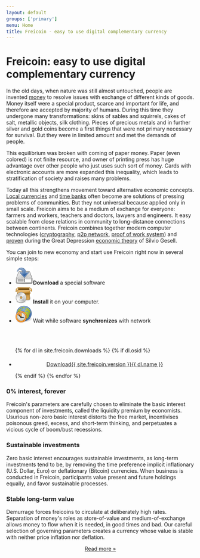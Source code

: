 ```yaml
---
layout: default
groups: ['primary']
menu: Home
title: Freicoin - easy to use digital complementary currency
---
```

<div class="row">
  <div class="span12">
    <h1>Freicoin: easy to use digital complementary currency</h1>
    <p>In the old days, when nature was still almost untouched, people are invented <a href="http://en.wikipedia.org/wiki/History_of_money">money</a> to resolve issues with exchange of different kinds of goods. Money itself were a special product, scarce and important for life, and therefore are accepted by majority of humans. During this time they undergone many transformations: skins of sables and squirrels, cakes of salt, metallic objects, silk clothing. Pieces of precious metals and in further silver and gold coins become a first things that were not primary necessary for survival. But they were in limited amount and met the demands of people.</p>
    <p>This equilibrium was broken with coming of paper money. Paper (even colored) is not finite resource, and owner of printing press has huge advantage over other people who just uses such sort of money. Cards with electronic accounts are more expanded this inequality, which leads to stratification of society and raises many problems.</p>
    <p>Today all this strengthens movement toward alternative economic concepts. <a href="http://en.wikipedia.org/wiki/Local_currency">Local currencies</a> and <a href="http://en.wikipedia.org/wiki/Time_bank">time banks</a> often become are solutions of pressing problems of communities. But they not universal because applied only in small scale. Freicoin aims to be a medium of exchange for everyone: farmers and workers, teachers and doctors, lawyers and engineers. It easy scalable from close relations in community to long-distance connections between continents. Freicoin combines together modern computer technologies (<a href="http://en.wikipedia.org/wiki/Cryptography">cryptography</a>, <a href="http://en.wikipedia.org/wiki/Peer-to-peer">p2p network</a>, <a href="http://en.wikipedia.org/wiki/Proof_of_work">proof of work system</a>) and <a href="en.wikipedia.org/wiki/Worgl_Experiment">proven</a> during the Great Depression <a href="http://en.wikipedia.org/wiki/Freigeld">economic theory</a> of Silvio Gesell.</p>
    <p class="join">You can join to new economy and start use Freicoin right now in several simple steps:</p>
  </div>
</div>

<div class="row">
  <div class="span8">
    <ul class="big_icons">
      <li><img src="/static/images/main/download.png" /><b>Download</b> a special software</li>
      <li><img src="/static/images/main/install.png" /><b>Install</b> it on your computer.</li>
      <li><img src="/static/images/main/synchronize.png" />Wait while software <b>synchronizes</b> with network</li>
    </ul>
  </div>
  <div class="span4" style="padding-top:35px;">
    <ul id="download-list" class="nostyle">
{% for dl in site.freicoin.downloads %}
  {% if dl.osid %}
      <li id="{{ dl.osid }}" style="display:{% if dl.osid == 'Unknown' %}block{% else %}none{% endif %};">
<p style="margin-top:20px;text-align:center;"><a class="btn btn-success btn-large" href="{{ dl.link }}"><span class="download-content" style=""><span class="download-title">Download</span><span class="download-version">{{ site.freicoin.version }}</span><span class="download-name">{{ dl.name }}</span></span></a></p>
      </li>
  {% endif %}
{% endfor %}
    </ul>
  </div>
</div>

<script type="text/javascript" src="/static/js/custom.js">
</script>
<script type="text/javascript">
show_download();
</script>

<div class="row">
  <div class="span4">
    <h3>0% interest, forever</h3>
    <p>Freicoin's parameters are carefully chosen to eliminate the basic interest component of investments, called the liquidity premium by economists. Usurious non-zero basic interest distorts the free market, incentivises poisonous greed, excess, and short-term thinking, and perpetuates a vicious cycle of boom/bust recessions.</p>
  </div>
  <div class="span4">
    <h3>Sustainable investments</h3>
    <p>Zero basic interest encourages sustainable investments, as long-term investments tend to be, by removing the time preference implicit inflationary (U.S. Dollar, Euro) or deflationary (Bitcoin) currencies. When business is conducted in Freicoin, participants value present and future holdings equally, and favor sustainable processes.</p>
  </div>
  <div class="span4">
    <h3>Stable long-term value</h3>
    <p>Demurrage forces freicoins to circulate at deliberately high rates. Separation of money's roles as store-of-value and medium-of-exchange allows money to flow when it is needed, in good times and bad. Our careful selection of governing parameters creates a currency whose value is stable with neither price inflation nor deflation.</p>
  </div>
  <div class="span12" style="text-align:center;">
    <p><a href="/story/">Read more »</a></p>
  </div>
</div>
